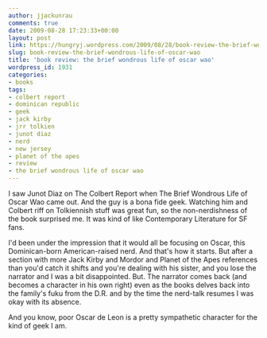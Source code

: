 ```yaml
---
author: jjackunrau
comments: true
date: 2009-08-28 17:23:33+00:00
layout: post
link: https://hungryj.wordpress.com/2009/08/28/book-review-the-brief-wondrous-life-of-oscar-wao/
slug: book-review-the-brief-wondrous-life-of-oscar-wao
title: 'book review: the brief wondrous life of oscar wao'
wordpress_id: 1931
categories:
- books
tags:
- colbert report
- dominican republic
- geek
- jack kirby
- jrr tolkien
- junot diaz
- nerd
- new jersey
- planet of the apes
- review
- the brief wondrous life of oscar wao
---
```


I saw Junot Diaz on The Colbert Report when The Brief Wondrous Life of Oscar Wao came out. And the guy is a bona fide geek. Watching him and Colbert riff on Tolkiennish stuff was great fun, so the non-nerdishness of the book surprised me. It was kind of like Contemporary Literature for SF fans.

I'd been under the impression that it would all be focusing on Oscar, this Dominican-born American-raised nerd. And that's how it starts. But after a section with more Jack Kirby and Mordor and Planet of the Apes references than you'd catch it shifts and you're dealing with his sister, and you lose the narrator and I was a bit disappointed. But. The narrator comes back (and becomes a character in his own right) even as the books delves back into the family's fuku from the D.R. and by the time the nerd-talk resumes I was okay with its absence. 

And you know, poor Oscar de Leon is a pretty sympathetic character for the kind of geek I am.
